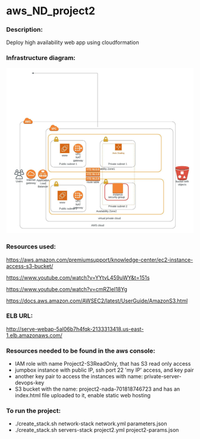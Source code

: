 # aws_ND_project2

### Description:
Deploy high availability web app using cloudformation  

### Infrastructure diagram:
![Alt text](Blank_diagram.jpeg?raw=true "Title")


### Resources used:  
https://aws.amazon.com/premiumsupport/knowledge-center/ec2-instance-access-s3-bucket/

https://www.youtube.com/watch?v=YYtvL459uWY&t=151s

https://www.youtube.com/watch?v=cmRZleI18Yg

https://docs.aws.amazon.com/AWSEC2/latest/UserGuide/AmazonS3.html

### ELB URL:  
http://serve-webap-5al06b7h4fqk-2133313418.us-east-1.elb.amazonaws.com/

### Resources needed to be found in the aws console:
- IAM role with name Project2-S3ReadOnly, that has S3 read only access
- jumpbox instance with public IP, ssh port 22 'my IP' access, and key pair
- another key pair to access the instances with name: private-server-devops-key  
- S3 bucket with the name: project2-nada-701818746723 and has an index.html file uploaded to it, enable static web hosting


### To run the project:
- ./create_stack.sh network-stack network.yml parameters.json 
- ./create_stack.sh servers-stack project2.yml project2-params.json 
